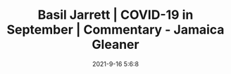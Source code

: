 ---
"title": "Basil Jarrett | COVID-19 in September | Commentary - Jamaica Gleaner"
"date": "2021-9-16 5:6:8"
"feed_name": "GOOGLENEWSDRILLING"
"feed_website": "https://news.google.com/search?q=drilling%2Bincident&hl=en-US&gl=US&ceid=US:en"
"feed_rss": "https://news.google.com/rss/search?q=drilling%2Bincident&hl=en-US&gl=US&ceid=US:en"
"link": "https://jamaica-gleaner.com/article/commentary/20210916/basil-jarrett-covid-19-september"
"file": "_posts/2021-1-1-f40027f8536cde4d83083d949c4589f48593c4dd.md"
"accident": "0"
"drilling": "0"
---